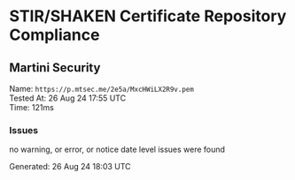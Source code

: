 # STIR/SHAKEN Certificate Repository Compliance

## Martini Security

Name: `https://p.mtsec.me/2e5a/MxcHWiLX2R9v.pem`\
Tested At: 26 Aug 24 17:55 UTC\
Time: 121ms

### Issues

no warning, or error, or notice date level issues were found

Generated: 26 Aug 24 18:03 UTC